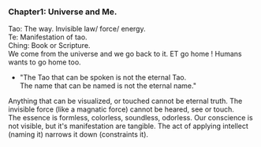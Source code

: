 
### Chapter1: Universe and Me.   
Tao: The way.  Invisible law/  force/ energy.   
Te:  Manifestation of tao.   
Ching: Book or Scripture.     
We come from the universe and we go back to it. ET go home ! Humans wants to go home too.     

- "The Tao that can be spoken is not the eternal Tao.  
The name that can be named is not the eternal name."   

Anything that can be visualized, or touched cannot be eternal truth.   The invisible force (like a magnatic force) cannot be heared, see or touch.  
The essence is formless, colorless, soundless, odorless.  Our conscience is not visible, but it's manifestation are tangible.
The act of applying intellect (naming it) narrows it down (constraints it).  


